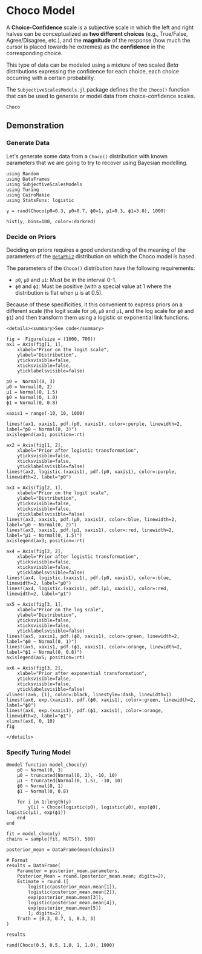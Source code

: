 # Choco Model

A **Choice-Confidence** scale is a subjective scale in which the left and right halves can be conceptualized as **two different choices** (e.g., True/False, Agree/Disagree, etc.), and the **magnitude** of the response (how much the cursor is placed towards he extremes) as the **confidence** in the corresponding choice.

This type of data can be modeled using a mixture of two scaled $Beta$ distributions expressing the confidence for each choice, each choice occurring with a certain probability.

The `SubjectiveScalesModels.jl` package defines the the `Choco()` function that can be used to generate or model data from choice-confidence scales.

```@docs
Choco
```


## Demonstration

### Generate Data

Let's generate some data from a `Choco()` distribution with known parameters that we are going to try to recover using Bayesian modelling.

```@example choco1
using Random
using DataFrames
using SubjectiveScalesModels
using Turing
using CairoMakie
using StatsFuns: logistic
```

```@example choco1
y = rand(Choco(p0=0.3, μ0=0.7, ϕ0=1, μ1=0.3, ϕ1=3.0), 1000)

hist(y, bins=100, color=:darkred)
```

### Decide on Priors

Deciding on priors requires a good understanding of the meaning of the parameters of the [`BetaPhi2`](@ref) distribution on which the Choco model is based.

The parameters of the `Choco()` distribution have the following requirements:

- `p0`, `μ0` and `μ1`: Must be in the interval 0-1.
- `ϕ0` and `ϕ1`: Must be positive (with a special value at 1 where the distribution is flat when μ is at 0.5).

Because of these specificities, it this convenient to express priors on a different scale (the logit scale for `p0`, `μ0` and `μ1`, and the log scale for `ϕ0` and `ϕ1`) and then transform them using a logistic or exponential link functions.

```@raw html
<details><summary>See code</summary>
```

```@example choco1
fig =  Figure(size = (1000, 700))
ax1 = Axis(fig[1, 1], 
    xlabel="Prior on the logit scale",
    ylabel="Distribution",
    yticksvisible=false,
    xticksvisible=false,
    yticklabelsvisible=false)

p0 =  Normal(0, 3)
μ0 = Normal(0, 2)
μ1 = Normal(0, 1.5)
ϕ0 = Normal(0, 1.0)
ϕ1 = Normal(0, 0.8)

xaxis1 = range(-10, 10, 1000)

lines!(ax1, xaxis1, pdf.(p0, xaxis1), color=:purple, linewidth=2, label="p0 ~ Normal(0, 3)")
axislegend(ax1; position=:rt)

ax2 = Axis(fig[1, 2], 
    xlabel="Prior after logistic transformation",
    yticksvisible=false,
    xticksvisible=false,
    yticklabelsvisible=false)
lines!(ax2, logistic.(xaxis1), pdf.(p0, xaxis1), color=:purple, linewidth=2, label="p0")

ax3 = Axis(fig[2, 1], 
    xlabel="Prior on the logit scale",
    ylabel="Distribution",
    yticksvisible=false,
    xticksvisible=false,
    yticklabelsvisible=false)
lines!(ax3, xaxis1, pdf.(μ0, xaxis1), color=:blue, linewidth=2, label="μ0 ~ Normal(0, 2)")
lines!(ax3, xaxis1, pdf.(μ1, xaxis1), color=:red, linewidth=2, label="μ1 ~ Normal(0, 1.5)")
axislegend(ax3; position=:rt)

ax4 = Axis(fig[2, 2], 
    xlabel="Prior after logistic transformation",
    yticksvisible=false,
    xticksvisible=false,
    yticklabelsvisible=false)
lines!(ax4, logistic.(xaxis1), pdf.(μ0, xaxis1), color=:blue, linewidth=2, label="μ0")
lines!(ax4, logistic.(xaxis1), pdf.(μ1, xaxis1), color=:red, linewidth=2, label="μ1")

ax5 = Axis(fig[3, 1], 
    xlabel="Prior on the log scale",
    ylabel="Distribution",
    yticksvisible=false,
    xticksvisible=false,
    yticklabelsvisible=false)
lines!(ax5, xaxis1, pdf.(ϕ0, xaxis1), color=:green, linewidth=2, label="ϕ0 ~ Normal(0, 1)")
lines!(ax5, xaxis1, pdf.(ϕ1, xaxis1), color=:orange, linewidth=2, label="ϕ1 ~ Normal(0, 0.8)")
axislegend(ax5; position=:rt)

ax6 = Axis(fig[3, 2], 
    xlabel="Prior after exponential transformation",
    yticksvisible=false,
    xticksvisible=false,
    yticklabelsvisible=false)
vlines!(ax6, [1], color=:black, linestyle=:dash, linewidth=1)
lines!(ax6, exp.(xaxis1), pdf.(ϕ0, xaxis1), color=:green, linewidth=2, label="ϕ0")
lines!(ax6, exp.(xaxis1), pdf.(ϕ1, xaxis1), color=:orange, linewidth=2, label="ϕ1")
xlims!(ax6, 0, 10)
fig
```
```@raw html
</details>
```


### Specify Turing Model


```@example choco1
@model function model_choco(y)
    p0 ~ Normal(0, 3)
    μ0 ~ truncated(Normal(0, 2), -10, 10)
    μ1 ~ truncated(Normal(0, 1.5), -10, 10)
    ϕ0 ~ Normal(0, 1)
    ϕ1 ~ Normal(0, 0.8)

    for i in 1:length(y)
        y[i] ~ Choco(logistic(p0), logistic(μ0), exp(ϕ0), logistic(μ1), exp(ϕ1))
    end
end

fit = model_choco(y)
chains = sample(fit, NUTS(), 500)
```

```@example choco1
posterior_mean = DataFrame(mean(chains))

# Format
results = DataFrame(
    Parameter = posterior_mean.parameters,
    Posterior_Mean = round.(posterior_mean.mean; digits=2),
    Estimate = round.([
        logistic(posterior_mean.mean[1]), 
        logistic(posterior_mean.mean[2]),
        exp(posterior_mean.mean[3]),
        logistic(posterior_mean.mean[4]),
        exp(posterior_mean.mean[5])
        ]; digits=2),
    Truth = [0.3, 0.7, 1, 0.3, 3]
)

results

rand(Choco(0.5, 0.5, 1.0, 1, 1.0), 1000)
```
